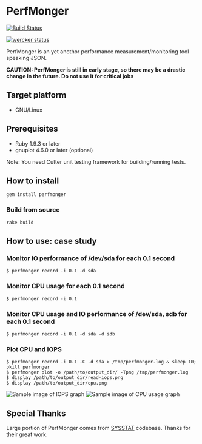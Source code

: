  PerfMonger
============

[![Build Status](https://travis-ci.org/hayamiz/perfmonger.svg?branch=master)](https://travis-ci.org/hayamiz/perfmonger)

[![wercker status](https://app.wercker.com/status/44c3ade6a2406d337df6d93097a52fdf/m "wercker status")](https://app.wercker.com/project/bykey/44c3ade6a2406d337df6d93097a52fdf)

PerfMonger is an yet anothor performance measurement/monitoring tool
speaking JSON.

**CAUTION: PerfMonger is still in early stage, so there may be a drastic change in the future. Do not use it for critical jobs**

## Target platform

  * GNU/Linux

## Prerequisites

  * Ruby 1.9.3 or later
  * gnuplot 4.6.0 or later (optional)

Note: You need Cutter unit testing framework for building/running tests.

## How to install

    gem install perfmonger

### Build from source

    rake build

## How to use: case study

### Monitor IO performance of /dev/sda for each 0.1 second

    $ perfmonger record -i 0.1 -d sda

### Monitor CPU usage for each 0.1 second

    $ perfmonger record -i 0.1

### Monitor CPU usage and IO performance of /dev/sda, sdb for each 0.1 second

    $ perfmonger record -i 0.1 -d sda -d sdb

### Plot CPU and IOPS

    $ perfmonger record -i 0.1 -C -d sda > /tmp/perfmonger.log & sleep 10; pkill perfmonger
    $ perfmonger plot -o /path/to/output_dir/ -Tpng /tmp/perfmonger.log
    $ display /path/to/output_dir/read-iops.png
    $ display /path/to/output_dir/cpu.png

![Sample image of IOPS graph](https://raw.github.com/hayamiz/perfmonger/master/misc/sample-read-iops.png)
![Sample image of CPU usage graph](https://raw.github.com/hayamiz/perfmonger/master/misc/sample-cpu.png)

## Special Thanks

Large portion of PerfMonger comes from
[SYSSTAT](http://sebastien.godard.pagesperso-orange.fr/) codebase. Thanks for
their great work.
